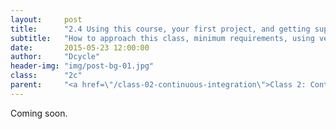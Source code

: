 ```yaml
---
layout:     post
title:      "2.4 Using this course, your first project, and getting support"
subtitle:   "How to approach this class, minimum requirements, using version control and GitHub to create your first project, the issue queue, and getting support."
date:       2015-05-23 12:00:00
author:     "Dcycle"
header-img: "img/post-bg-01.jpg"
class:      "2c"
parent:     "<a href=\"/class-02-continuous-integration\">Class 2: Continuous integration</a>"
---
```


Coming soon.
